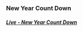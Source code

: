 ### New Year Count Down

##### [Live - New Year Count Down](https://manoharyeluri.github.io/NewYearCountDown/)
